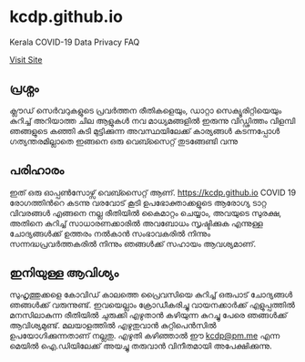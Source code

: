# kcdp.github.io
Kerala COVID-19 Data Privacy FAQ

[Visit Site](https://kcdp.github.io)

## പ്രശ്നം
ക്ലൗഡ് സെർവറുകളുടെ പ്രവർത്തന രീതികളെയും, ഡാറ്റാ സെക്യൂരിറ്റിയെയും കുറിച്ച് അറിയാത്ത ചില ആളുകൾ നവ മാധ്യമങ്ങളിൽ ഇരുന്നു വിഡ്ഢിത്തം വിളമ്പി ഞങ്ങളുടെ കഞ്ഞി കുടി മുട്ടിക്കുന്ന അവസ്ഥയിലേക്ക് കാര്യങ്ങൾ കടന്നപ്പോൾ ഗത്യന്തരമില്ലാതെ ഇങ്ങനെ ഒരു വെബ്സൈറ്റ് തുടങ്ങേണ്ടി വന്നു

## പരിഹാരം
ഇത് ഒരു ഓപ്പണ്‍സോഴ്സ് വെബ്സൈറ്റ് ആണ്. https://kcdp.github.io COVID 19 രോഗത്തിന്‍റെ കടന്നു വരവോട് കൂടി ഉപഭോക്താക്കളുടെ ആരോഗ്യ ടാറ്റ വിവരങ്ങള്‍ എങ്ങനെ നല്ല രീതിയില്‍ കൈമാറ്റം ചെയ്യാം, അവയുടെ സുരക്ഷ, അതിനെ കുറിച്ച് സാധാരണക്കാരില്‍ അവബോധം സൃഷ്ടിക്കുക എന്നുള്ള ചോദ്യങ്ങള്‍ക്ക്‌ ഉത്തരം നൽകാൻ സംഭാവകരിൽ നിന്നും സന്നദ്ധപ്രവർത്തകരിൽ നിന്നും ഞങ്ങൾക്ക് സഹായം ആവശ്യമാണ്.

## ഇനിയുള്ള ആവിശ്യം
സുഹൃത്തുക്കളെ കോവിഡ് കാലത്തെ പ്രൈവസിയെ കുറിച്ച് ഒരുപാട് ചോദ്യങ്ങൾ ഞങ്ങൾക്ക് വരുന്നുണ്ട്. ഇവയെല്ലാം ക്രോഡീകരിച്ചു വായനക്കാർക്ക് എളുപ്പത്തിൽ മനസിലാകുന്ന രീതിയിൽ ചുരുക്കി എഴുതാൻ കഴിയുന്ന കുറച്ചു പേരെ ഞങ്ങൾക്ക് ആവിശ്യമുണ്ട്. മലയാളത്തിൽ എഴുതുവാൻ കുറ്റിപെൻസിൽ ഉപയോഗിക്കുന്നതാണ് നല്ലതു. എഴുതി കഴിഞ്ഞാൽ ഈ kcdp@pm.me എന്ന മെയിൽ ഐ.ഡിയിലേക്ക് അയച്ചു തരുവാൻ വിനീതമായി അപേക്ഷിക്കുന്നു.

